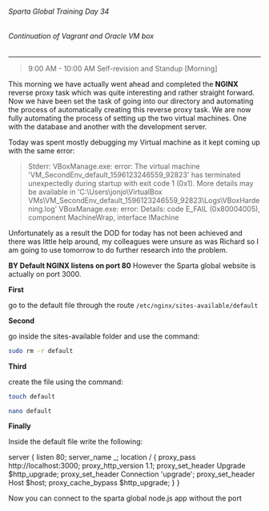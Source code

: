 ###### Sparta Global Training Day 34
###### Continuation of Vagrant and Oracle VM box

---

> 9:00 AM - 10:00 AM Self-revision and Standup [Morning]

This morning we have actually went ahead and completed the **NGINX** reverse proxy task which was quite interesting
and rather straight forward. Now we have been set the task of going into our directory and automating the process of
automatically creating this reverse proxy task. We are now fully automating the process of setting up the two virtual
machines. One with the database and another with the development server.

Today was spent mostly debugging my Virtual machine as it kept coming up with the same error:

>Stderr: VBoxManage.exe: error: The virtual machine 'VM_SecondEnv_default_1596123246559_92823' has terminated unexpectedly during startup with exit code 1 (0x1).  More details may be available in 'C:\Users\jonjo\VirtualBox VMs\VM_SecondEnv_default_1596123246559_92823\Logs\VBoxHardening.log'
>VBoxManage.exe: error: Details: code E_FAIL (0x80004005), component MachineWrap, interface IMachine

Unfortunately as a result the DOD for today has not been achieved and there was little help around, my colleagues were unsure as was
Richard so I am going to use tomorrow to do further research into the problem.

**BY Default NGINX listens on port 80** However the Sparta global website is actually on port 3000.

**First**

go to the default file through the route `/etc/nginx/sites-available/default`

**Second**

go inside the sites-available folder and use the command:

```bash
sudo rm -r default
```

**Third**

create the file using the command:

```bash
touch default

nano default
```

**Finally**

Inside the default file write the following:

server {
    listen 80;
    server_name _;
    location / {
        proxy_pass http://localhost:3000;
        proxy_http_version 1.1;
        proxy_set_header Upgrade $http_upgrade;
        proxy_set_header Connection 'upgrade';
        proxy_set_header Host $host;
        proxy_cache_bypass $http_upgrade;
    }
}

Now you can connect to the sparta global node.js app without the port